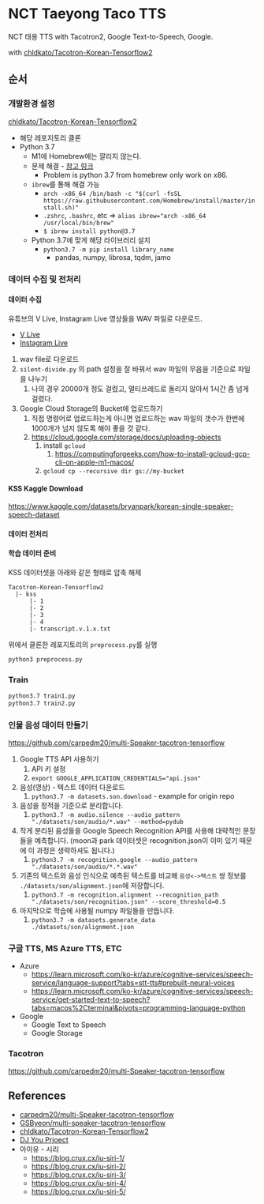 # NCT Taeyong Taco TTS

NCT 태용 TTS with Tacotron2, Google Text-to-Speech, Google.

with [chldkato/Tacotron-Korean-Tensorflow2](https://github.com/chldkato/Tacotron-Korean-Tensorflow2)

## 순서

### 개발환경 설정

[chldkato/Tacotron-Korean-Tensorflow2](https://github.com/chldkato/Tacotron-Korean-Tensorflow2)

* 해당 레포지토리 클론
* Python 3.7
  * M1에 Homebrew에는 깔리지 않는다.
  * 문제 해결 - [참고 링크](https://diewland.medium.com/how-to-install-python-3-7-on-macbook-m1-87c5b0fcb3b5)
    * Problem is python 3.7 from homebrew only work on x86.
  * `ibrew`를 통해 해결 가능
    * `arch -x86_64 /bin/bash -c "$(curl -fsSL https://raw.githubusercontent.com/Homebrew/install/master/install.sh)"`
    * `.zshrc`, `.bashrc`, etc =>  `alias ibrew="arch -x86_64 /usr/local/bin/brew"`
    * `$ ibrew install python@3.7`
  * Python 3.7에 맞게 해당 라이브러리 설치
    * `python3.7 -m pip install library_name`
      * pandas, numpy, librosa, tqdm, jamo

### 데이터 수집 및 전처리

#### 데이터 수집

유튜브의 V Live, Instagram Live 영상들을 WAV 파일로 다운로드.

* [V Live](https://youtube.com/playlist?list=PLPwEopeBCewQlMIZGGUKyT3yip2GDFJoL)
* [Instagram Live](https://youtube.com/playlist?list=PLA8UnQkZ80qiovpOZlo6N7_J3OYr6CP9H)

1. wav file로 다운로드
2. `silent-divide.py` 의 path 설정을 잘 바꿔서 wav 파일의 무음을 기준으로 파일을 나누기
   1. 나의 경우 20000개 정도 걸렸고, 멀티쓰레드로 돌리지 않아서 1시간 좀 넘게 걸렸다.
3. Google Cloud Storage의 Bucket에 업로드하기
   1. 직접 명령어로 업로드하는게 아니면 업로드하는 wav 파일의 갯수가 한번에 1000개가 넘지 않도록 해야 좋을 것 같다.
   2. <https://cloud.google.com/storage/docs/uploading-objects>
      1. install `gcloud`
         1. <https://computingforgeeks.com/how-to-install-gcloud-gcp-cli-on-apple-m1-macos/>
      2. `gcloud cp --recursive dir gs://my-bucket`

#### KSS Kaggle Download

<https://www.kaggle.com/datasets/bryanpark/korean-single-speaker-speech-dataset>

#### 데이터 전처리

#### 학습 데이터 준비

KSS 데이터셋을 아래와 같은 형태로 압축 해제

```text
Tacotron-Korean-Tensorflow2
  |- kss
      |- 1
      |- 2
      |- 3
      |- 4
      |- transcript.v.1.x.txt
```

위에서 클론한 레포지토리의 `preprocess.py`를 실행

```bash
python3 preprocess.py
```

### Train

```sh
python3.7 train1.py
python3.7 train2.py
```

### 인물 음성 데이터 만들기

<https://github.com/carpedm20/multi-Speaker-tacotron-tensorflow>

1. Google TTS API 사용하기
   1. API 키 설정
   2. `export GOOGLE_APPLICATION_CREDENTIALS="api.json"`
2. 음성(영상) - 텍스트 데이터 다운로드
   1. `python3.7 -m datasets.son.download` - example for origin repo
3. 음성을 정적을 기준으로 분리합니다.
   1. `python3.7 -m audio.silence --audio_pattern "./datasets/son/audio/*.wav" --method=pydub`
4. 작게 분리된 음성들을 Google Speech Recognition API를 사용해 대략적인 문장들을 예측합니다. (moon과 park 데이터셋은 recognition.json이 이미 있기 때문에 이 과정은 생략하셔도 됩니다.)
   1. `python3.7 -m recognition.google --audio_pattern "./datasets/son/audio/*.*.wav"`
5. 기존의 텍스트와 음성 인식으로 예측된 텍스트를 비교해 `음성<->텍스트` 쌍 정보를 `./datasets/son/alignment.json`에 저장합니다.
   1. `python3.7 -m recognition.alignment --recognition_path "./datasets/son/recognition.json" --score_threshold=0.5`
6. 마지막으로 학습에 사용될 numpy 파일들을 만듭니다.
   1. `python3.7 -m datasets.generate_data ./datasets/son/alignment.json`


### 구글 TTS, MS Azure TTS, ETC

* Azure
  * <https://learn.microsoft.com/ko-kr/azure/cognitive-services/speech-service/language-support?tabs=stt-tts#prebuilt-neural-voices>
  * <https://learn.microsoft.com/ko-kr/azure/cognitive-services/speech-service/get-started-text-to-speech?tabs=macos%2Cterminal&pivots=programming-language-python>
* Google
  * Google Text to Speech
  * Google Storage

### Tacotron

<https://github.com/carpedm20/multi-Speaker-tacotron-tensorflow>

## References

* [carpedm20/multi-Speaker-tacotron-tensorflow](https://github.com/carpedm20/multi-Speaker-tacotron-tensorflow)
* [GSByeon/multi-speaker-tacotron-tensorflow](https://github.com/GSByeon/multi-speaker-tacotron-tensorflow/blob/master/README_ko.md)
* [chldkato/Tacotron-Korean-Tensorflow2](https://github.com/chldkato/Tacotron-Korean-Tensorflow2)
* [DJ You Prjoect](https://welcome-to-dewy-world.tistory.com/106)
* 아이유 - 시리
  * <https://blog.crux.cx/iu-siri-1/>
  * <https://blog.crux.cx/iu-siri-2/>
  * <https://blog.crux.cx/iu-siri-3/>
  * <https://blog.crux.cx/iu-siri-4/>
  * <https://blog.crux.cx/iu-siri-5/>
